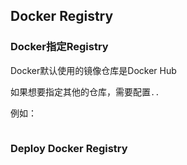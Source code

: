 ## Docker Registry



### Docker指定Registry

Docker默认使用的镜像仓库是Docker Hub

如果想要指定其他的仓库，需要配置`..`

例如：

```bash
```



### Deploy Docker Registry





